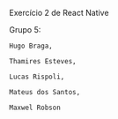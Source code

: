Exercício 2 de React Native

Grupo 5: 

	Hugo Braga,

	Thamires Esteves,

	Lucas Rispoli,
	
	Mateus dos Santos,

	Maxwel Robson
